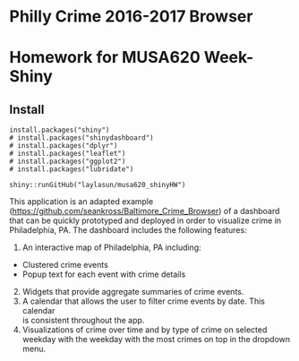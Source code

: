 # Philly Crime 2016-2017 Browser
# Homework for MUSA620 Week-Shiny
## Install

```
install.packages("shiny")
# install.packages("shinydashboard")
# install.packages("dplyr")
# install.packages("leaflet")
# install.packages("ggplot2")
# install.packages("lubridate")

shiny::runGitHub("laylasun/musa620_shinyHW")
```

This application is an adapted example (https://github.com/seankross/Baltimore_Crime_Browser)
of a dashboard that can be quickly prototyped
and deployed in order to visualize crime in Philadelphia, PA. The dashboard
includes the following features:

1. An interactive map of Philadelphia, PA including:
  - Clustered crime events
  - Popup text for each event with crime details
2. Widgets that provide aggregate summaries of crime events.
3. A calendar that allows the user to filter crime events by date. This calendar  
   is consistent throughout the app.
4. Visualizations of crime over time and by type of crime on selected weekday with
   the weekday with the most crimes on top in the dropdown menu.

